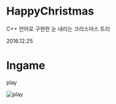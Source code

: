 # HappyChristmas
C++ 언어로 구현한 눈 내리는 크리스마스 트리

2016.12.25

# Ingame
play

![play](https://user-images.githubusercontent.com/24224903/79636157-a626a880-81b0-11ea-9cf9-b10fdb54c7be.gif)
